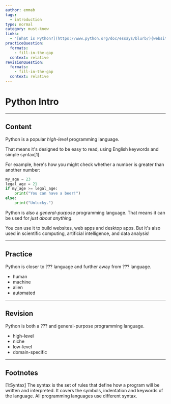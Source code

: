 ```yaml
---
author: emmab
tags:
  - introduction
type: normal
category: must-know
links:
  - '[What is Python?](https://www.python.org/doc/essays/blurb/){website}'
practiceQuestion:
  formats:
    - fill-in-the-gap
  context: relative
revisionQuestion:
  formats:
    - fill-in-the-gap
  context: relative
---
```


# Python Intro


---

## Content

Python is a popular *high-level* programming language.

That means it's designed to be easy to read, using English keywords and simple syntax[1].

For example, here's how you might check whether a number is greater than another number:

```python
my_age = 23
legal_age = 21
if my_age >= legal_age:
    print("You can have a beer!")
else:
    print("Unlucky.")
```

Python is also a *general-purpose* programming language. That means it can be used for *just about anything*. 

You can use it to build websites, web apps and desktop apps. But it's also used in scientific computing, artificial intelligence, and data analysis!


---

## Practice

Python is closer to ??? language and further away from ??? language.

- human
- machine
- alien
- automated


---

## Revision

Python is both a ??? and general-purpose programming language.

- high-level
- niche
- low-level
- domain-specific


---

## Footnotes

[1:Syntax]
The syntax is the set of rules that define how a program will be written and interpreted. It covers the symbols, indentation and keywords of the language. All programming languages use different syntax.
 
